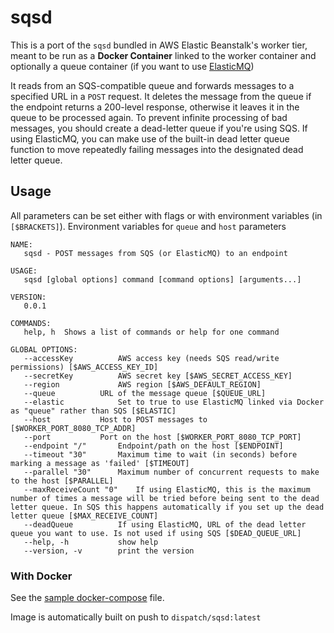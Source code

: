 sqsd
============

This is a port of the `sqsd` bundled in AWS Elastic Beanstalk's worker tier, meant to be run as a **Docker Container** linked to the worker container and optionally a queue container (if you want to use [ElasticMQ](https://github.com/adamw/elasticmq))

It reads from an SQS-compatible queue and forwards messages to a specified URL in a `POST` request. It deletes the message from the queue if the endpoint returns a 200-level response, otherwise it leaves it in the queue to be processed again. To prevent infinite processing of bad messages, you should create a dead-letter queue if you're using SQS. If using ElasticMQ, you can make use of the built-in dead letter queue function to move repeatedly failing messages into the designated dead letter queue.

## Usage
All parameters can be set either with flags or with environment variables (in `[$BRACKETS]`). Environment variables for `queue` and `host` parameters

```
NAME:
   sqsd - POST messages from SQS (or ElasticMQ) to an endpoint

USAGE:
   sqsd [global options] command [command options] [arguments...]

VERSION:
   0.0.1

COMMANDS:
   help, h	Shows a list of commands or help for one command

GLOBAL OPTIONS:
   --accessKey 			AWS access key (needs SQS read/write permissions) [$AWS_ACCESS_KEY_ID]
   --secretKey 			AWS secret key [$AWS_SECRET_ACCESS_KEY]
   --region 			AWS region [$AWS_DEFAULT_REGION]
   --queue 			URL of the message queue [$QUEUE_URL]
   --elastic			Set to true to use ElasticMQ linked via Docker as "queue" rather than SQS [$ELASTIC]
   --host 			Host to POST messages to [$WORKER_PORT_8080_TCP_ADDR]
   --port 			Port on the host [$WORKER_PORT_8080_TCP_PORT]
   --endpoint "/"		Endpoint/path on the host [$ENDPOINT]
   --timeout "30"		Maximum time to wait (in seconds) before marking a message as 'failed' [$TIMEOUT]
   --parallel "30"		Maximum number of concurrent requests to make to the host [$PARALLEL]
   --maxReceiveCount "0"	If using ElasticMQ, this is the maximum number of times a message will be tried before being sent to the dead letter queue. In SQS this happens automatically if you set up the dead letter queue [$MAX_RECEIVE_COUNT]
   --deadQueue 			If using ElasticMQ, URL of the dead letter queue you want to use. Is not used if using SQS [$DEAD_QUEUE_URL]
   --help, -h			show help
   --version, -v		print the version
```

### With Docker
See the [sample docker-compose](docker-compose.sample.yml) file.


Image is automatically built on push to `dispatch/sqsd:latest`
